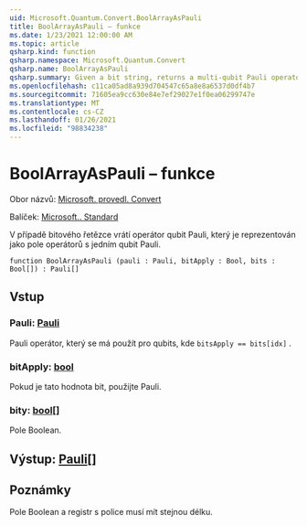 ```yaml
---
uid: Microsoft.Quantum.Convert.BoolArrayAsPauli
title: BoolArrayAsPauli – funkce
ms.date: 1/23/2021 12:00:00 AM
ms.topic: article
qsharp.kind: function
qsharp.namespace: Microsoft.Quantum.Convert
qsharp.name: BoolArrayAsPauli
qsharp.summary: Given a bit string, returns a multi-qubit Pauli operator represented as an array of single-qubit Pauli operators.
ms.openlocfilehash: c11ca05ad8a939d704547c65a8e8a6537d0df4b7
ms.sourcegitcommit: 71605ea9cc630e84e7ef29027e1f0ea06299747e
ms.translationtype: MT
ms.contentlocale: cs-CZ
ms.lasthandoff: 01/26/2021
ms.locfileid: "98834238"
---
```

# <a name="boolarrayaspauli-function"></a>BoolArrayAsPauli – funkce

Obor názvů: [Microsoft. provedl. Convert](xref:Microsoft.Quantum.Convert)

Balíček: [Microsoft.. Standard](https://nuget.org/packages/Microsoft.Quantum.Standard)


V případě bitového řetězce vrátí operátor qubit Pauli, který je reprezentován jako pole operátorů s jedním qubit Pauli.

```qsharp
function BoolArrayAsPauli (pauli : Pauli, bitApply : Bool, bits : Bool[]) : Pauli[]
```


## <a name="input"></a>Vstup

### <a name="pauli--pauli"></a>Pauli: [Pauli](xref:microsoft.quantum.lang-ref.pauli)

Pauli operátor, který se má použít pro qubits, kde `bitsApply == bits[idx]` .


### <a name="bitapply--bool"></a>bitApply: [bool](xref:microsoft.quantum.lang-ref.bool)

Pokud je tato hodnota bit, použijte Pauli.


### <a name="bits--bool"></a>bity: [bool](xref:microsoft.quantum.lang-ref.bool)[]

Pole Boolean.



## <a name="output--pauli"></a>Výstup: [Pauli](xref:microsoft.quantum.lang-ref.pauli)[]



## <a name="remarks"></a>Poznámky

Pole Boolean a registr s police musí mít stejnou délku.